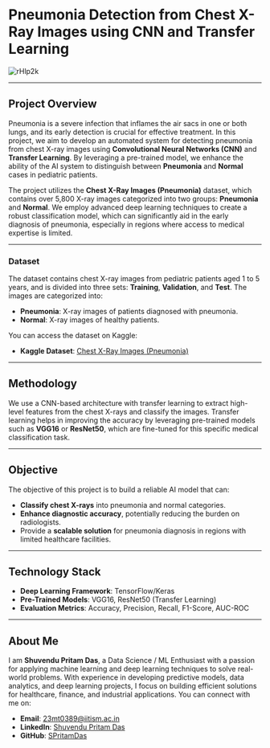 # Pneumonia Detection from Chest X-Ray Images using CNN and Transfer Learning
![rHlp2k](https://github.com/user-attachments/assets/2b4108a6-d447-4cd0-a91a-93b54f9c42ec)

---

## Project Overview
Pneumonia is a severe infection that inflames the air sacs in one or both lungs, and its early detection is crucial for effective treatment. In this project, we aim to develop an automated system for detecting pneumonia from chest X-ray images using **Convolutional Neural Networks (CNN)** and **Transfer Learning**. By leveraging a pre-trained model, we enhance the ability of the AI system to distinguish between **Pneumonia** and **Normal** cases in pediatric patients.

The project utilizes the **Chest X-Ray Images (Pneumonia)** dataset, which contains over 5,800 X-ray images categorized into two groups: **Pneumonia** and **Normal**. We employ advanced deep learning techniques to create a robust classification model, which can significantly aid in the early diagnosis of pneumonia, especially in regions where access to medical expertise is limited.

---

### Dataset
The dataset contains chest X-ray images from pediatric patients aged 1 to 5 years, and is divided into three sets: **Training**, **Validation**, and **Test**. The images are categorized into:
- **Pneumonia**: X-ray images of patients diagnosed with pneumonia.
- **Normal**: X-ray images of healthy patients.

You can access the dataset on Kaggle:
- **Kaggle Dataset**: [Chest X-Ray Images (Pneumonia)](https://www.kaggle.com/datasets/paultimothymooney/chest-xray-pneumonia)

---

## Methodology
We use a CNN-based architecture with transfer learning to extract high-level features from the chest X-rays and classify the images. Transfer learning helps in improving the accuracy by leveraging pre-trained models such as **VGG16** or **ResNet50**, which are fine-tuned for this specific medical classification task.

---

## Objective
The objective of this project is to build a reliable AI model that can:
- **Classify chest X-rays** into pneumonia and normal categories.
- **Enhance diagnostic accuracy**, potentially reducing the burden on radiologists.
- Provide a **scalable solution** for pneumonia diagnosis in regions with limited healthcare facilities.

---

## Technology Stack
- **Deep Learning Framework**: TensorFlow/Keras
- **Pre-Trained Models**: VGG16, ResNet50 (Transfer Learning)
- **Evaluation Metrics**: Accuracy, Precision, Recall, F1-Score, AUC-ROC

---

## About Me
I am **Shuvendu Pritam Das**, a Data Science / ML Enthusiast with a passion for applying machine learning and deep learning techniques to solve real-world problems. With experience in developing predictive models, data analytics, and deep learning projects, I focus on building efficient solutions for healthcare, finance, and industrial applications. You can connect with me on:
- **Email**: 23mt0389@iitism.ac.in
- **LinkedIn**: [Shuvendu Pritam Das](https://www.linkedin.com/in/shuvendupritamdas)
- **GitHub**: [SPritamDas](https://github.com/SPritamDas)
